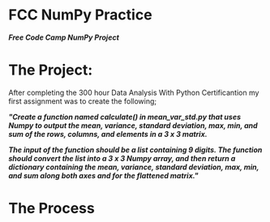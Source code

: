 # FCC NumPy Practice
***Free Code Camp NumPy Project***

# The Project:
After completing the 300 hour Data Analysis With Python Certificantion my first assignment was to create the following;

***"Create a function named calculate() in mean_var_std.py that uses Numpy to output the mean, variance, standard deviation, max, min, and sum of the rows, columns, and elements in a 3 x 3 matrix.***

***The input of the function should be a list containing 9 digits. The function should convert the list into a 3 x 3 Numpy array, and then return a dictionary containing the mean, variance, standard deviation, max, min, and sum along both axes and for the flattened matrix."***

# The Process

